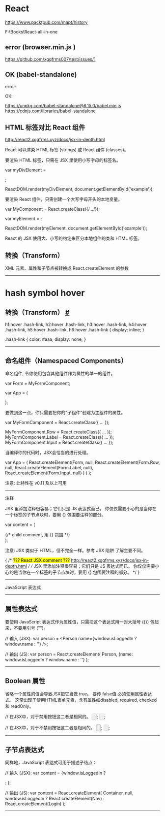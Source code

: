 # React  

https://www.packtpub.com/mapt/history 


F:\Books\React-all-in-one  



## error (browser.min.js )

https://github.com/xgqfrms007/test/issues/1

## OK (babel-standalone)  



error:  

<script src="https://cdnjs.cloudflare.com/ajax/libs/babel-core/6.1.19/browser.min.js" integrity="sha256-zSpX/F9KKuk1nLBq2vygsdDm6QrSbVdn5lteMkdzWdk=" crossorigin="anonymous"></script> 

OK:  

https://unpkg.com/babel-standalone@6.15.0/babel.min.js  
https://cdnjs.com/libraries/babel-standalone  

<script src="https://cdnjs.cloudflare.com/ajax/libs/babel-standalone/6.21.0/babel.min.js"></script>

<script src="https://cdnjs.cloudflare.com/ajax/libs/babel-standalone/6.21.0/babel.min.js" integrity="sha256-YXgKpPGTUUui8cJMq3LCqmBR7jMJCbjLjlhpqhFU3E0=" crossorigin="anonymous"></script>



## HTML 标签对比 React 组件

http://react2.xgqfrms.xyz/docs/jsx-in-depth.html



React 可以渲染 HTML 标签 (strings) 或 React 组件 (classes)。

要渲染 HTML 标签，只需在 JSX 里使用小写字母的标签名。

var myDivElement = <div className="foo" />;

ReactDOM.render(myDivElement, document.getElementById('example'));


要渲染 React 组件，只需创建一个大写字母开头的本地变量。

var MyComponent = React.createClass({/*...*/});

var myElement = <MyComponent someProperty={true} />;

ReactDOM.render(myElement, document.getElementById('example'));

React 的 JSX 使用大、小写的约定来区分本地组件的类和 HTML 标签。




## 转换（Transform）



XML 元素、属性和子节点被转换成 React.createElement 的参数



*******************************************************************************

# hash symbol hover  


<h2>
    <a class="anchor" name="转换transform"></a>
    转换（Transform） 
    <a class="hash-link" href="http://react2.xgqfrms.xyz/docs/jsx-in-depth.html#转换transform">#</a>
</h2>

h1:hover .hash-link, h2:hover .hash-link, h3:hover .hash-link, h4:hover .hash-link, h5:hover .hash-link, h6:hover .hash-link {
    display: inline;
}

.hash-link {
    color: #aaa;
    display: none;
}



*******************************************************************************


##  命名组件（Namespaced Components） 


命名组件, 令你使用包含其他组件作为属性的单一的组件。

var Form = MyFormComponent;

var App = (
  <Form>
    <Form.Row>
      <Form.Label />
      <Form.Input />
    </Form.Row>
  </Form>
);



要做到这一点，你只需要把你的"子组件"创建为主组件的属性。

var MyFormComponent = React.createClass({ ... });

MyFormComponent.Row = React.createClass({ ... });
MyFormComponent.Label = React.createClass({ ... });
MyFormComponent.Input = React.createClass({ ... });



当编译你的代码时，JSX会恰当的进行处理。

var App = (
  React.createElement(Form, null,
    React.createElement(Form.Row, null,
      React.createElement(Form.Label, null),
      React.createElement(Form.Input, null)
    )
  )
);

注意:
此特性在 v0.11 及以上可用


*******************************************************************************



注释

JSX 里添加注释很容易；它们只是 JS 表达式而已。
你仅仅需要小心的是当你在一个标签的子节点块时，要用 {} 包围要注释的部分。

var content = (
  <Nav>
    {/* child comment, 用 {} 包围 */}
    <Person
      /* 多
         行
         注释 */
      name={window.isLoggedIn ? window.name : ''} // 行尾注释
    />
  </Nav>
);

注意:
JSX 类似于 HTML，但不完全一样。参考 JSX 陷阱 了解主要不同。


{
    /*
    <mark>??? React JSX comment ???</mark>
    http://react2.xgqfrms.xyz/docs/jsx-in-depth.html
    <LikeButton />
    */
    /*
    JSX 里添加注释很容易；它们只是 JS 表达式而已。
    你仅仅需要小心的是当你在一个标签的子节点块时，要用 {} 包围要注释的部分。
    */
}

*******************************************************************************


JavaScript 表达式

*******************************************************************************


## 属性表达式

要使用 JavaScript 表达式作为属性值，只需把这个表达式用一对大括号 ({}) 包起来，不要用引号 ("")。

// 输入 (JSX):
var person = <Person name={window.isLoggedIn ? window.name : ''} />;

// 输出 (JS):
var person = React.createElement(
    Person,
    {name: window.isLoggedIn ? window.name : ''}
);

*******************************************************************************

## Boolean 属性

省略一个属性的值会导致JSX把它当做 true。
要传 false值 必须使用属性表达式。
这常出现于使用HTML表单元素，含有属性如disabled, required, checked 和 readOnly。

// 在JSX中，对于禁用按钮这二者是相同的。
<input type="button" disabled />;
<input type="button" disabled={true} />;

// 在JSX中，对于不禁用按钮这二者是相同的。
<input type="button" />;
<input type="button" disabled={false} />;

*******************************************************************************

## 子节点表达式

同样地，JavaScript 表达式可用于描述子结点：

// 输入 (JSX):
var content = <Container>{window.isLoggedIn ? <Nav /> : <Login />}</Container>;

// 输出 (JS):
var content = React.createElement(
    Container,
    null,
    window.isLoggedIn ? React.createElement(Nav) : React.createElement(Login)
);



*******************************************************************************






